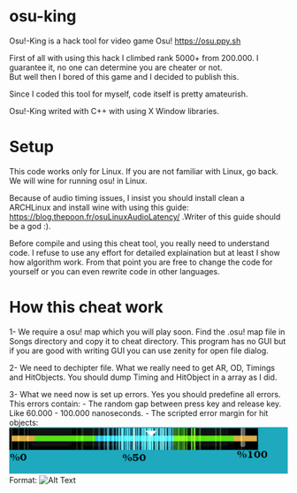 # osu-king

Osu!-King is a hack tool for video game Osu! https://osu.ppy.sh

First of all with using this hack I climbed rank 5000+ from 200.000.
I guarantee it, no one can determine you are cheater or not.  
But well then I bored of this game and I decided to publish this.

Since I coded this tool for myself, code itself is pretty amateurish.

Osu!-King writed with C++ with using X Window libraries.

# Setup

This code works only for Linux. If you are not familiar with Linux, go back.
We will wine for running osu! in Linux.

Because of audio timing issues, I insist you should install clean a ARCHLinux and install wine with using this guide:
https://blog.thepoon.fr/osuLinuxAudioLatency/ .Writer of this guide should be a god :). 

Before compile and using this cheat tool, you really need to understand code.
I refuse to use any effort for detailed explaination but at least I show how algorithm work.
From that point you are free to change the code for yourself or you can even rewrite code in other languages.


# How this cheat work

1- We require a osu! map which you will play soon. Find the .osu! map file in Songs directory and copy it to cheat directory. This program has no GUI but if you are good with writing GUI you can use zenity for open file dialog.

2- We need to dechipter file. What we really need to get AR, OD, Timings and HitObjects. You should dump Timing and HitObject in a array as I did.

3- What we need now is set up errors. Yes you should predefine all errors. This errors contain: 
    - The random gap between press key and release key. Like 60.000 - 100.000 nanoseconds.
    - The scripted error margin for hit objects:
      ![?](/image.jpg)
      Format: ![Alt Text](url)
